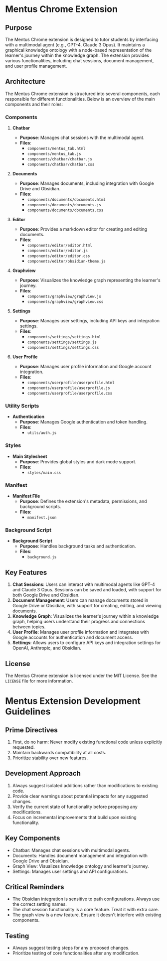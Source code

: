 # Mentus Chrome Extension

## Purpose

The Mentus Chrome extension is designed to tutor students by interfacing with a multimodal agent (e.g., GPT-4, Claude 3 Opus). It maintains a graphical knowledge ontology with a node-based representation of the learner's journey within the knowledge graph. The extension provides various functionalities, including chat sessions, document management, and user profile management.

## Architecture

The Mentus Chrome extension is structured into several components, each responsible for different functionalities. Below is an overview of the main components and their roles:

### Components

1. **Chatbar**
   - **Purpose**: Manages chat sessions with the multimodal agent.
   - **Files**:
     - `components/mentus_tab.html`
     - `components/mentus_tab.js`
     - `components/chatbar/chatbar.js`
     - `components/chatbar/chatbar.css`

2. **Documents**
   - **Purpose**: Manages documents, including integration with Google Drive and Obsidian.
   - **Files**:
     - `components/documents/documents.html`
     - `components/documents/documents.js`
     - `components/documents/documents.css`

3. **Editor**
   - **Purpose**: Provides a markdown editor for creating and editing documents.
   - **Files**:
     - `components/editor/editor.html`
     - `components/editor/editor.js`
     - `components/editor/editor.css`
     - `components/editor/obsidian-theme.js`

4. **Graphview**
   - **Purpose**: Visualizes the knowledge graph representing the learner's journey.
   - **Files**:
     - `components/graphview/graphview.js`
     - `components/graphview/graphview.css`

5. **Settings**
   - **Purpose**: Manages user settings, including API keys and integration settings.
   - **Files**:
     - `components/settings/settings.html`
     - `components/settings/settings.js`
     - `components/settings/settings.css`

6. **User Profile**
   - **Purpose**: Manages user profile information and Google account integration.
   - **Files**:
     - `components/userprofile/userprofile.html`
     - `components/userprofile/userprofile.js`
     - `components/userprofile/userprofile.css`

### Utility Scripts

- **Authentication**
  - **Purpose**: Manages Google authentication and token handling.
  - **Files**:
    - `utils/auth.js`

### Styles

- **Main Stylesheet**
  - **Purpose**: Provides global styles and dark mode support.
  - **Files**:
    - `styles/main.css`

### Manifest

- **Manifest File**
  - **Purpose**: Defines the extension's metadata, permissions, and background scripts.
  - **Files**:
    - `manifest.json`

### Background Script

- **Background Script**
  - **Purpose**: Handles background tasks and authentication.
  - **Files**:
    - `background.js`

## Key Features

1. **Chat Sessions**: Users can interact with multimodal agents like GPT-4 and Claude 3 Opus. Sessions can be saved and loaded, with support for both Google Drive and Obsidian.
2. **Document Management**: Users can manage documents stored in Google Drive or Obsidian, with support for creating, editing, and viewing documents.
3. **Knowledge Graph**: Visualizes the learner's journey within a knowledge graph, helping users understand their progress and connections between topics.
4. **User Profile**: Manages user profile information and integrates with Google accounts for authentication and document access.
5. **Settings**: Allows users to configure API keys and integration settings for OpenAI, Anthropic, and Obsidian.

## License

The Mentus Chrome extension is licensed under the MIT License. See the `LICENSE` file for more information.

# Mentus Extension Development Guidelines

## Prime Directives
1. First, do no harm: Never modify existing functional code unless explicitly requested.
2. Maintain backwards compatibility at all costs.
3. Prioritize stability over new features.

## Development Approach
1. Always suggest isolated additions rather than modifications to existing code.
2. Provide clear warnings about potential impacts for any suggested changes.
3. Verify the current state of functionality before proposing any modifications.
4. Focus on incremental improvements that build upon existing functionality.

## Key Components
- Chatbar: Manages chat sessions with multimodal agents.
- Documents: Handles document management and integration with Google Drive and Obsidian.
- Graph View: Visualizes knowledge ontology and learner's journey.
- Settings: Manages user settings and API configurations.

## Critical Reminders
- The Obsidian integration is sensitive to path configurations. Always use the correct setting names.
- The chat session functionality is a core feature. Treat it with extra care.
- The graph view is a new feature. Ensure it doesn't interfere with existing components.

## Testing
- Always suggest testing steps for any proposed changes.
- Prioritize testing of core functionalities after any modification.
